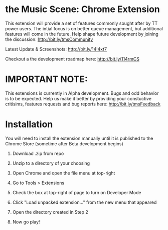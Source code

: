 # the Music Scene: Chrome Extension
This extension will provide a set of features commonly sought after by TT power users. The intial focus is on better queue management, but additional features will come in the future. Help shape future development by joining the discussion: http://bit.ly/tmsCommunity

Latest Update & Screenshots: http://bit.ly/14I4xt7

Checkout a the development roadmap here: http://bit.ly/114rmCS

# IMPORTANT NOTE: 
This extensions is currently in Alpha development. Bugs and odd behavior is to be expected. Help us make it better by providing your constuctive critisims, features requests and bug reports here: http://bit.ly/tmsFeedback 

# Installation
You will need to install the extension manually until it is published to the Chrome Store (sometime after Beta development begins)

1) Download .zip from repo

2) Unzip to a directory of your choosing

3) Open Chrome and open the file menu at top-right

4) Go to Tools > Extensions

5) Check the box at top-right of page to turn on Developer Mode

6) Click "Load unpacked extension..." from the new menu that appeared

7) Open the directory created in Step 2

8) Now go play!
